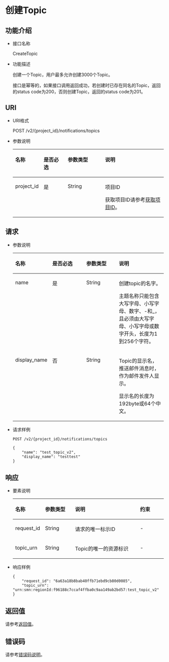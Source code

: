 # 创建Topic<a name="ZH-CN_TOPIC_0036017300"></a>

## 功能介绍<a name="section9931723184157"></a>

-   接口名称

    CreateTopic


-   功能描述

    创建一个Topic，用户最多允许创建3000个Topic。

    接口是幂等的，如果接口调用返回成功，若创建时已存在同名的Topic，返回的status code为200，否则创建Topic，返回的status code为201。


## URI<a name="section59578064184157"></a>

-   URI格式

    POST /v2/\{project\_id\}/notifications/topics


-   参数说明

    <a name="table29213141184157"></a>
    <table><thead align="left"><tr id="row19251397184157"><th class="cellrowborder" valign="top" width="18.3%" id="mcps1.1.5.1.1"><p id="p15859347184157"><a name="p15859347184157"></a><a name="p15859347184157"></a>名称</p>
    </th>
    <th class="cellrowborder" valign="top" width="16.07%" id="mcps1.1.5.1.2"><p id="p9538705184157"><a name="p9538705184157"></a><a name="p9538705184157"></a>是否必选</p>
    </th>
    <th class="cellrowborder" valign="top" width="24.83%" id="mcps1.1.5.1.3"><p id="p34437607184157"><a name="p34437607184157"></a><a name="p34437607184157"></a>参数类型</p>
    </th>
    <th class="cellrowborder" valign="top" width="40.8%" id="mcps1.1.5.1.4"><p id="p37982782184157"><a name="p37982782184157"></a><a name="p37982782184157"></a>说明</p>
    </th>
    </tr>
    </thead>
    <tbody><tr id="row29823245184157"><td class="cellrowborder" valign="top" width="18.3%" headers="mcps1.1.5.1.1 "><p id="p66872662184157"><a name="p66872662184157"></a><a name="p66872662184157"></a>project_id</p>
    </td>
    <td class="cellrowborder" valign="top" width="16.07%" headers="mcps1.1.5.1.2 "><p id="p47976511184157"><a name="p47976511184157"></a><a name="p47976511184157"></a>是</p>
    </td>
    <td class="cellrowborder" valign="top" width="24.83%" headers="mcps1.1.5.1.3 "><p id="p60892144184157"><a name="p60892144184157"></a><a name="p60892144184157"></a>String</p>
    </td>
    <td class="cellrowborder" valign="top" width="40.8%" headers="mcps1.1.5.1.4 "><p id="p59334239154910"><a name="p59334239154910"></a><a name="p59334239154910"></a>项目ID</p>
    <p id="p33316626184157"><a name="p33316626184157"></a><a name="p33316626184157"></a>获取项目ID请参考<a href="获取项目ID.md">获取项目ID</a>。</p>
    </td>
    </tr>
    </tbody>
    </table>


## 请求<a name="section16815303184157"></a>

-   参数说明

    <a name="table65343646184157"></a>
    <table><thead align="left"><tr id="row24199091184157"><th class="cellrowborder" valign="top" width="21.10788921107889%" id="mcps1.1.5.1.1"><p id="p13969361184157"><a name="p13969361184157"></a><a name="p13969361184157"></a>名称</p>
    </th>
    <th class="cellrowborder" valign="top" width="23.897610238976103%" id="mcps1.1.5.1.2"><p id="p57776496184157"><a name="p57776496184157"></a><a name="p57776496184157"></a>是否必选</p>
    </th>
    <th class="cellrowborder" valign="top" width="22.377762223777623%" id="mcps1.1.5.1.3"><p id="p49384632184157"><a name="p49384632184157"></a><a name="p49384632184157"></a>参数类型</p>
    </th>
    <th class="cellrowborder" valign="top" width="32.61673832616738%" id="mcps1.1.5.1.4"><p id="p40732240184157"><a name="p40732240184157"></a><a name="p40732240184157"></a>说明</p>
    </th>
    </tr>
    </thead>
    <tbody><tr id="row16731537184157"><td class="cellrowborder" valign="top" width="21.10788921107889%" headers="mcps1.1.5.1.1 "><p id="p13077258184157"><a name="p13077258184157"></a><a name="p13077258184157"></a>name</p>
    </td>
    <td class="cellrowborder" valign="top" width="23.897610238976103%" headers="mcps1.1.5.1.2 "><p id="p52625012184157"><a name="p52625012184157"></a><a name="p52625012184157"></a>是</p>
    </td>
    <td class="cellrowborder" valign="top" width="22.377762223777623%" headers="mcps1.1.5.1.3 "><p id="p44473009184157"><a name="p44473009184157"></a><a name="p44473009184157"></a>String</p>
    </td>
    <td class="cellrowborder" valign="top" width="32.61673832616738%" headers="mcps1.1.5.1.4 "><p id="p45543947184157"><a name="p45543947184157"></a><a name="p45543947184157"></a>创建topic的名字。</p>
    <p id="p979550192113"><a name="p979550192113"></a><a name="p979550192113"></a>主题名称只能包含大写字母、小写字母、数字、-和_，且必须由大写字母、小写字母或数字开头，长度为1到256个字符。</p>
    </td>
    </tr>
    <tr id="row49758753184157"><td class="cellrowborder" valign="top" width="21.10788921107889%" headers="mcps1.1.5.1.1 "><p id="p3927189184157"><a name="p3927189184157"></a><a name="p3927189184157"></a>display_name</p>
    </td>
    <td class="cellrowborder" valign="top" width="23.897610238976103%" headers="mcps1.1.5.1.2 "><p id="p49666922184157"><a name="p49666922184157"></a><a name="p49666922184157"></a>否</p>
    </td>
    <td class="cellrowborder" valign="top" width="22.377762223777623%" headers="mcps1.1.5.1.3 "><p id="p35509001184157"><a name="p35509001184157"></a><a name="p35509001184157"></a>String</p>
    </td>
    <td class="cellrowborder" valign="top" width="32.61673832616738%" headers="mcps1.1.5.1.4 "><p id="p6330530816482"><a name="p6330530816482"></a><a name="p6330530816482"></a>Topic的显示名，推送邮件消息时，作为邮件发件人显示。</p>
    <p id="p11282828192211"><a name="p11282828192211"></a><a name="p11282828192211"></a>显示名的长度为192byte或64个中文。</p>
    </td>
    </tr>
    </tbody>
    </table>


-   请求样例

    ```
    POST /v2/{project_id}/notifications/topics
    ```

    ```
    {
        "name": "test_topic_v2",
        "display_name": "testtest"
    }
    ```


## 响应<a name="section26706597184157"></a>

-   要素说明

    <a name="table741793184157"></a>
    <table><thead align="left"><tr id="row65023299184157"><th class="cellrowborder" valign="top" width="17.35%" id="mcps1.1.5.1.1"><p id="p32395875184157"><a name="p32395875184157"></a><a name="p32395875184157"></a>名称</p>
    </th>
    <th class="cellrowborder" valign="top" width="20.200000000000003%" id="mcps1.1.5.1.2"><p id="p6820199184157"><a name="p6820199184157"></a><a name="p6820199184157"></a>参数类型</p>
    </th>
    <th class="cellrowborder" valign="top" width="44.57000000000001%" id="mcps1.1.5.1.3"><p id="p15565240184157"><a name="p15565240184157"></a><a name="p15565240184157"></a>说明</p>
    </th>
    <th class="cellrowborder" valign="top" width="17.880000000000003%" id="mcps1.1.5.1.4"><p id="p52824893184157"><a name="p52824893184157"></a><a name="p52824893184157"></a>约束</p>
    </th>
    </tr>
    </thead>
    <tbody><tr id="row50957918184157"><td class="cellrowborder" valign="top" width="17.35%" headers="mcps1.1.5.1.1 "><p id="p33950725184157"><a name="p33950725184157"></a><a name="p33950725184157"></a>request_id</p>
    </td>
    <td class="cellrowborder" valign="top" width="20.200000000000003%" headers="mcps1.1.5.1.2 "><p id="p65654167184157"><a name="p65654167184157"></a><a name="p65654167184157"></a>String</p>
    </td>
    <td class="cellrowborder" valign="top" width="44.57000000000001%" headers="mcps1.1.5.1.3 "><p id="p16387326184157"><a name="p16387326184157"></a><a name="p16387326184157"></a>请求的唯一标示ID</p>
    </td>
    <td class="cellrowborder" valign="top" width="17.880000000000003%" headers="mcps1.1.5.1.4 "><p id="p52305058184157"><a name="p52305058184157"></a><a name="p52305058184157"></a>-</p>
    </td>
    </tr>
    <tr id="row983478184157"><td class="cellrowborder" valign="top" width="17.35%" headers="mcps1.1.5.1.1 "><p id="p12552895184157"><a name="p12552895184157"></a><a name="p12552895184157"></a>topic_urn</p>
    </td>
    <td class="cellrowborder" valign="top" width="20.200000000000003%" headers="mcps1.1.5.1.2 "><p id="p10151609184157"><a name="p10151609184157"></a><a name="p10151609184157"></a>String</p>
    </td>
    <td class="cellrowborder" valign="top" width="44.57000000000001%" headers="mcps1.1.5.1.3 "><p id="p16974028184157"><a name="p16974028184157"></a><a name="p16974028184157"></a>Topic的唯一的资源标识</p>
    </td>
    <td class="cellrowborder" valign="top" width="17.880000000000003%" headers="mcps1.1.5.1.4 "><p id="p32719007184157"><a name="p32719007184157"></a><a name="p32719007184157"></a>-</p>
    </td>
    </tr>
    </tbody>
    </table>


-   响应样例

    ```
    {
        "request_id": "6a63a18b8bab40ffb71ebd9cb80d0085",
        "topic_urn": "urn:smn:regionId:f96188c7ccaf4ffba0c9aa149ab2bd57:test_topic_v2"
    }
    ```


## 返回值<a name="section15080701184157"></a>

请参考[返回值](返回值.md)。

## 错误码<a name="section73211020122511"></a>

请参考[错误码说明](错误码说明.md)。

